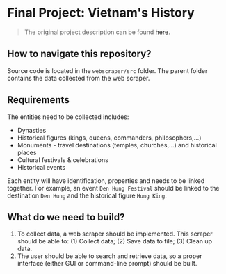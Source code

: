 # Final Project: Vietnam's History
> The original project description can be found [here](https://docs.google.com/document/d/1dI-0LJEQR6v6rokB1idBbUu1vkbUhVn2/edit).

## How to navigate this repository?
Source code is located in the `webscraper/src` folder. The parent folder contains the data collected from the web scraper.
## Requirements
The entities need to be collected includes:
* Dynasties
* Historical figures (kings, queens, commanders, philosophers,...)
* Monuments - travel destinations (temples, churches,...) and historical places
* Cultural festivals & celebrations
* Historical events

Each entity will have identification, properties and needs to be linked together. 
For example, an event `Den Hung Festival` should be linked to the destination `Den Hung` and the historical figure `Hung King`.

## What do we need to build?
1. To collect data, a web scraper should be implemented. This scraper should be able to: (1) Collect data; (2) Save data to file; (3) Clean up data.
2. The user should be able to search and retrieve data, so a proper interface (either GUI or command-line prompt) should be built.